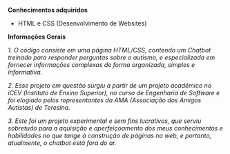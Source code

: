 **Conhecimentos adquiridos**

- HTML e CSS (Desenvolvimento de Websites)


**Informações Gerais**

_1. O código consiste em uma página HTML/CSS, contendo um Chatbot treinado para responder perguntas sobre o autismo, e especializada em fornecer informações complexas de forma organizada, simples e informativa._

_2. Esse projeto em questão surgiu a partir de um projeto acadêmico no iCEV (Instituto de Ensino Superior), no curso de Engenharia de Software e
foi elogiado pelos representantes da AMA (Associação dos Amigos Autistas) de Teresina._

_3. Este foi um projeto experimental e sem fins lucrativos, que serviu sobretudo para a aquisição e aperfeiçoamento dos meus conhecimentos e habilidades no que tange à construção
de páginas na web, e portanto, atualmente, o chatbot está fora do ar._




